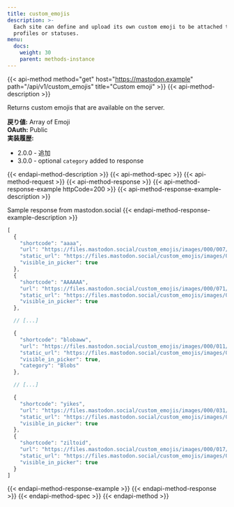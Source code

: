 ```yaml
---
title: custom_emojis
description: >-
  Each site can define and upload its own custom emoji to be attached to
  profiles or statuses.
menu:
  docs:
    weight: 30
    parent: methods-instance
---
```


{{< api-method method="get" host="https://mastodon.example" path="/api/v1/custom_emojis" title="Custom emoji" >}}
{{< api-method-description >}}

Returns custom emojis that are available on the server.

**戻り値:** Array of Emoji\
**OAuth:** Public\
**実装履歴:**

- 2.0.0 - 追加
- 3.0.0 - optional `category` added to response

{{< endapi-method-description >}}
{{< api-method-spec >}}
{{< api-method-request >}}
{{< api-method-response >}}
{{< api-method-response-example httpCode=200 >}}
{{< api-method-response-example-description >}}

Sample response from mastodon.social
{{< endapi-method-response-example-description >}}


```javascript
[
  {
    "shortcode": "aaaa",
    "url": "https://files.mastodon.social/custom_emojis/images/000/007/118/original/aaaa.png",
    "static_url": "https://files.mastodon.social/custom_emojis/images/000/007/118/static/aaaa.png",
    "visible_in_picker": true
  },
  {
    "shortcode": "AAAAAA",
    "url": "https://files.mastodon.social/custom_emojis/images/000/071/387/original/AAAAAA.png",
    "static_url": "https://files.mastodon.social/custom_emojis/images/000/071/387/static/AAAAAA.png",
    "visible_in_picker": true
  },

  // [...]

  {
    "shortcode": "blobaww",
    "url": "https://files.mastodon.social/custom_emojis/images/000/011/739/original/blobaww.png",
    "static_url": "https://files.mastodon.social/custom_emojis/images/000/011/739/static/blobaww.png",
    "visible_in_picker": true,
    "category": "Blobs"
  },

  // [...]

  {
    "shortcode": "yikes",
    "url": "https://files.mastodon.social/custom_emojis/images/000/031/275/original/yikes.png",
    "static_url": "https://files.mastodon.social/custom_emojis/images/000/031/275/static/yikes.png",
    "visible_in_picker": true
  },
  {
    "shortcode": "ziltoid",
    "url": "https://files.mastodon.social/custom_emojis/images/000/017/094/original/05252745eb087806.png",
    "static_url": "https://files.mastodon.social/custom_emojis/images/000/017/094/static/05252745eb087806.png",
    "visible_in_picker": true
  }
]
```
{{< endapi-method-response-example >}}
{{< endapi-method-response >}}
{{< endapi-method-spec >}}
{{< endapi-method >}}


